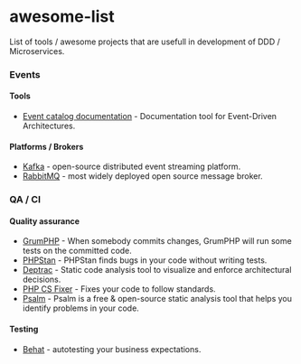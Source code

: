# awesome-list
List of tools / awesome projects that are usefull in development of DDD / Microservices.



### Events

#### Tools
- [Event catalog documentation](https://www.eventcatalog.dev/) - Documentation tool for Event-Driven Architectures.

#### Platforms / Brokers
- [Kafka](https://kafka.apache.org/) - open-source distributed event streaming platform.
- [RabbitMQ](https://www.rabbitmq.com/) - most widely deployed open source message broker.



### QA / CI

#### Quality assurance
- [GrumPHP](https://github.com/phpro/grumphp) - When somebody commits changes, GrumPHP will run some tests on the committed code.
- [PHPStan](https://phpstan.org/) - PHPStan finds bugs in your code without writing tests. 
- [Deptrac](https://qossmic.github.io/deptrac/) - Static code analysis tool to visualize and enforce architectural decisions.
- [PHP CS Fixer](https://github.com/FriendsOfPHP/PHP-CS-Fixer) - Fixes your code to follow standards.
- [Psalm](https://psalm.dev/) - Psalm is a free & open-source static analysis tool that helps you identify problems in your code.

#### Testing
- [Behat](https://docs.behat.org/en/latest/) - autotesting your business expectations.
